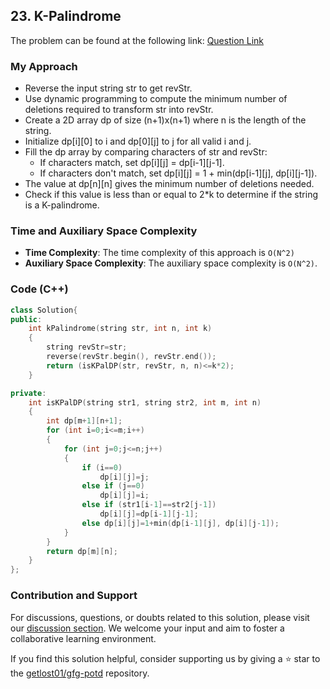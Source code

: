 ## 23. K-Palindrome
The problem can be found at the following link: [Question Link](https://www.geeksforgeeks.org/problems/find-if-string-is-k-palindrome-or-not1923/1)

### My Approach
- Reverse the input string str to get revStr.
- Use dynamic programming to compute the minimum number of deletions required to transform str into revStr.
- Create a 2D array dp of size (n+1)x(n+1) where n is the length of the string.
- Initialize dp[i][0] to i and dp[0][j] to j for all valid i and j.
- Fill the dp array by comparing characters of str and revStr:
  - If characters match, set dp[i][j] = dp[i-1][j-1].
  - If characters don't match, set dp[i][j] = 1 + min(dp[i-1][j], dp[i][j-1]).
- The value at dp[n][n] gives the minimum number of deletions needed.
- Check if this value is less than or equal to 2*k to determine if the string is a K-palindrome.

### Time and Auxiliary Space Complexity

- **Time Complexity**: The time complexity of this approach is `O(N^2)`
- **Auxiliary Space Complexity**: The auxiliary space complexity is `O(N^2)`.

### Code (C++)

```cpp
class Solution{
public:
    int kPalindrome(string str, int n, int k)
    {
        string revStr=str;
        reverse(revStr.begin(), revStr.end());
        return (isKPalDP(str, revStr, n, n)<=k*2);
    }

private:
    int isKPalDP(string str1, string str2, int m, int n)
    {
        int dp[m+1][n+1];
        for (int i=0;i<=m;i++)
        {
            for (int j=0;j<=n;j++)
            {
                if (i==0)
                    dp[i][j]=j;
                else if (j==0)
                    dp[i][j]=i;
                else if (str1[i-1]==str2[j-1])
                    dp[i][j]=dp[i-1][j-1];
                else dp[i][j]=1+min(dp[i-1][j], dp[i][j-1]);
            }
        }
        return dp[m][n];
    }
};
```

### Contribution and Support

For discussions, questions, or doubts related to this solution, please visit our [discussion section](https://github.com/getlost01/gfg-potd/discussions). We welcome your input and aim to foster a collaborative learning environment.

If you find this solution helpful, consider supporting us by giving a ⭐ star to the [getlost01/gfg-potd](https://github.com/getlost01/gfg-potd) repository.
